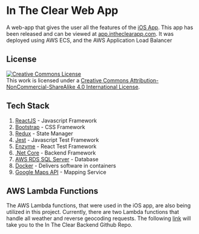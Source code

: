 # In The Clear Web App

A web-app that gives the user all the features of the [iOS App](https://itunes.apple.com/us/app/in-the-clear/id1458058092?ls=1&mt=8). This app has been released and can be viewed at [app.intheclearapp.com](https://app.intheclearapp.com). It was deployed using AWS ECS, and the AWS Application Load Balancer

## License

<a rel="license" href="http://creativecommons.org/licenses/by-nc-sa/4.0/"><img alt="Creative Commons License" style="border-width:0" src="https://i.creativecommons.org/l/by-nc-sa/4.0/88x31.png" /></a><br />This work is licensed under a <a rel="license" href="http://creativecommons.org/licenses/by-nc-sa/4.0/">Creative Commons Attribution-NonCommercial-ShareAlike 4.0 International License</a>.

## Tech Stack

1. [ReactJS](https://reactjs.org) - Javascript Framework
2. [Bootstrap](https://getbootstrap.com) - CSS Framework
3. [Redux](https://redux.js.org) - State Manager
4. [Jest](https://jestjs.io) - Javascript Test Framework
5. [Enzyme](https://enzymejs.github.io/enzyme/) - React Test Framework
3. [.Net Core](https://docs.microsoft.com/en-us/dotnet/core/) - Backend Framework
4. [AWS RDS SQL Server](https://aws.amazon.com/rds/sqlserver/) - Database
5. [Docker](https://www.docker.com) - Delivers software in containers
6. [Google Maps API](https://developers.google.com/maps/documentation) - Mapping Service

## AWS Lambda Functions

The AWS Lambda functions, that were used in the iOS app, are also being utilized in this project. Currently, there are two Lambda functions that handle all weather and reverse geocoding requests. The following [link](https://github.com/joshsauder/InTheClearBackend) will take you to the In The Clear Backend Github Repo.

